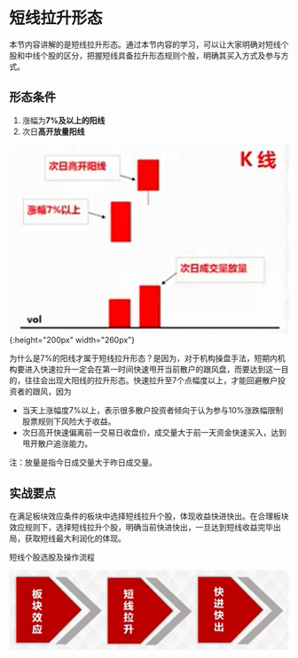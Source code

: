 # 短线拉升形态

本节内容讲解的是短线拉升形态。通过本节内容的学习，可以让大家明确对短线个股和中线个股的区分，把握短线具备拉升形态规则个股，明确其买入方式及参与方式。

## 形态条件

1. 涨幅为**7%及以上的阳线**
2. 次日**高开放量阳线**

![短线形态](img/pr5_dx.png){:height="200px" width="260px"}

为什么是7%的阳线才属于短线拉升形态？是因为，对于机构操盘手法，短期内机构要进入快速拉升一定会在第一时间快速甩开当前散户的跟风盘，而要达到这一目的，往往会出现大阳线的拉升形态。快速拉升至7个点幅度以上，才能回避散户投资者的跟风，因为

- 当天上涨幅度7%以上，表示很多散户投资者倾向于认为参与10%涨跌幅限制股票规则下风险大于收益。
- 次日高开快速偏离前一交易日收盘价，成交量大于前一天资金快速买入，达到甩开散户追涨能力。

注：放量是指今日成交量大于昨日成交量。

## 实战要点

在满足板块效应条件的板块中选择短线拉升个股，体现收益快进快出。在合理板块效应规则下，选择短线拉升个股，明确当前快进快出，一旦达到短线收益完毕出局，获取短线最大利润化的体现。

短线个股选股及操作流程

![短线买入](img/pr5_dxbuy.png)
